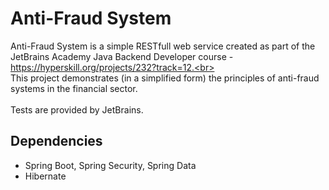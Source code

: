 # Anti-Fraud System
Anti-Fraud System is a simple RESTfull web service created as part of the JetBrains Academy Java Backend Developer course - https://hyperskill.org/projects/232?track=12.<br><br>
This project demonstrates (in a simplified form) the principles of anti-fraud systems in the financial sector.<br><br>
Tests are provided by JetBrains.

## Dependencies
- Spring Boot, Spring Security, Spring Data
- Hibernate
